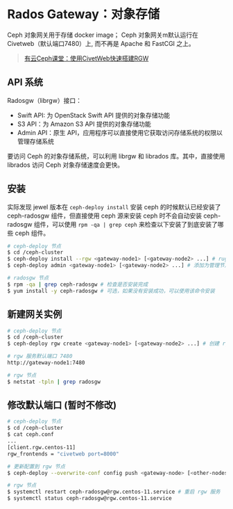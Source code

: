 # Rados Gateway：对象存储

Ceph 对象网关用于存储 docker image；
Ceph 对象网关m默认运行在 Civetweb（默认端口7480）上, 而不再是 Apache 和 FastCGI 之上。

>[有云Ceph课堂：使用CivetWeb快速搭建RGW](https://www.ustack.com/blog/civetweb/?belong=industry-news)

## API 系统

Radosgw（librgw）接口：

* Swift API: 为 OpenStack Swift API 提供的对象存储功能
* S3 API：为 Amazon S3 API 提供的对象存储功能
* Admin API：原生 API，应用程序可以直接使用它获取访问存储系统的权限以管理存储系统

要访问 Ceph 的对象存储系统，可以利用 librgw 和 librados 库。其中，直接使用 librados 访问 Ceph 对象存储速度会更快。

## 安装

实际发现 jewel 版本在 `ceph-deploy install` 安装 ceph 的时候默认已经安装了 ceph-radosgw 组件，但直接使用 ceph 源来安装 ceph 时不会自动安装 ceph-radosgw 组件，可以使用 `rpm -qa | grep ceph` 来检查以下安装了到底安装了哪些 ceph 组件。

```bash
# ceph-deploy 节点
$ cd /ceph-cluster
$ ceph-deploy install --rgw <gateway-node1> [<gateway-node2> ...] # ruguo
$ ceph-deploy admin <gateway-node1> [<gateway-node2> ...] # 添加为管理节点
```

```bash
# radosgw 节点
$ rpm -qa | grep ceph-radosgw # 检查是否安装完成
$ yum install -y ceph-radosgw # 可选，如果没有安装成功，可以使用该命令安装
```


## 新建网关实例

```bash
# ceph-deploy 节点
$ cd /ceph-cluster
$ ceph-deploy rgw create <gateway-node1> [<gateway-node2> ...] # 创建 rgw 实例
```

```bash
# rgw 服务默认端口 7480
http://gateway-node1:7480
```

```bash
# rgw 节点
$ netstat -tpln | grep radosgw
```

## 修改默认端口 (暂时不修改)

```bash
# ceph-deploy 节点
$ cd /ceph-cluster
$ cat ceph.conf
...
[client.rgw.centos-11]
rgw_frontends = "civetweb port=8000"
```

```bash
# 更新配置到 rgw 节点
$ ceph-deploy --overwrite-conf config push <gateway-node> [<other-nodes>]
```

```bash
# rgw 节点
$ systemctl restart ceph-radosgw@rgw.centos-11.service # 重启 rgw 服务
$ systemctl status ceph-radosgw@rgw.centos-11.service
```






